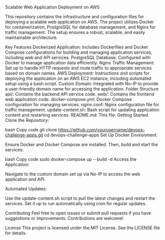 Scalable Web Application Deployment on AWS

This repository contains the infrastructure and configuration files for deploying a scalable web application on AWS. The project utilizes Docker for containerization, PostgreSQL for database management, and Nginx for traffic management. The setup ensures a robust, scalable, and easily maintainable architecture.

Key Features
Dockerized Application: Includes Dockerfiles and Docker Compose configurations for building and managing application services, including web and API services.
PostgreSQL Database: Configured with Docker to manage application data efficiently.
Nginx Traffic Management: Set up to handle HTTP requests and route traffic to appropriate services based on domain names.
AWS Deployment: Instructions and scripts for deploying the application on an AWS EC2 instance, including automated setup using a bash script.
Custom Domain: Integrated with No-IP to provide a user-friendly domain name for accessing the application.
Folder Structure
api/: Contains the backend API service code.
web/: Contains the frontend web application code.
docker-compose.yml: Docker Compose configuration for managing services.
nginx.conf: Nginx configuration file for traffic management.
update-content.sh: Bash script for updating application content and restarting services.
README.md: This file.
Getting Started
Clone the Repository:

bash
Copy code
git clone https://github.com/yourusername/devops-challenge-apps.git
cd devops-challenge-apps
Set Up Docker Environment:

Ensure Docker and Docker Compose are installed. Then, build and start the services:

bash
Copy code
sudo docker-compose up --build -d
Access the Application:

Navigate to the custom domain set up via No-IP to access the web application and API.

Automated Updates:

Use the update-content.sh script to pull the latest changes and restart the services. Set it up to run automatically using cron for regular updates.

Contributing
Feel free to open issues or submit pull requests if you have suggestions or improvements. Contributions are welcome!

License
This project is licensed under the MIT License. See the LICENSE file for details.
